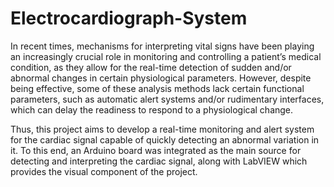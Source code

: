 # Electrocardiograph-System

In recent times, mechanisms for interpreting vital signs have been playing an increasingly crucial role in monitoring and controlling a patient’s medical condition, as they allow for the real-time detection of sudden and/or abnormal changes in certain physiological parameters. However, despite being effective, some of these analysis methods lack certain functional parameters, such as automatic alert systems and/or rudimentary interfaces, which can delay the readiness to respond to a physiological change.

Thus, this project aims to develop a real-time monitoring and alert system for the cardiac signal capable of quickly detecting an abnormal variation in it. To this end, an Arduino board was integrated as the main source for detecting and interpreting the cardiac signal, along with LabVIEW which provides the visual component of the project.
